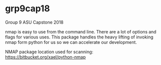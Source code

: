 # grp9cap18
Group 9 ASU Capstone 2018

nmap is easy to use from the command line. There are a lot of options and flags for various uses. This package handles the heavy lifting of invoking nmap form python for us so we can accelerate our development.

NMAP package location used for scanning:
https://bitbucket.org/xael/python-nmap
